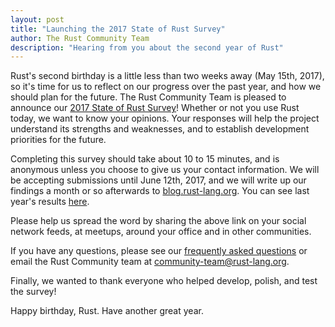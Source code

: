```yaml
---
layout: post
title: "Launching the 2017 State of Rust Survey"
author: The Rust Community Team
description: "Hearing from you about the second year of Rust"
---
```


Rust's second birthday is a little less than two weeks away (May 15th, 2017), so
it's time for us to reflect on our progress over the past year, and how we
should plan for the future. The Rust Community Team is pleased to announce our
[2017 State of Rust Survey][survey]! Whether or not you use Rust
today, we want to know your opinions. Your responses will help the project
understand its strengths and weaknesses, and to establish development
priorities for the future.

Completing this survey should take about 10 to 15 minutes, and is anonymous
unless you choose to give us your contact information. We will be accepting
submissions until June 12th, 2017, and we will write up our findings a month or
so afterwards to [blog.rust-lang.org]. You can see last year's results
[here][2016 survey].

Please help us spread the word by sharing the above link on your social network
feeds, at meetups, around your office and in other communities.

If you have any questions, please see our [frequently asked questions] or email
the Rust Community team at [community-team@rust-lang.org].

Finally, we wanted to thank everyone who helped develop, polish, and test the
survey!

Happy birthday, Rust. Have another great year.

[survey]: https://goo.gl/forms/pjcm3r2UjZhpAk4M2
[blog.rust-lang.org]: https://blog.rust-lang.org
[frequently asked questions]: https://github.com/rust-community/team/wiki/State-of-the-Rust-Language-Community-Survey-FAQ
[community-team@rust-lang.org]: mailto:community-team@rust-lang.org
[2016 survey]: https://blog.rust-lang.org/2016/06/30/State-of-Rust-Survey-2016.html
